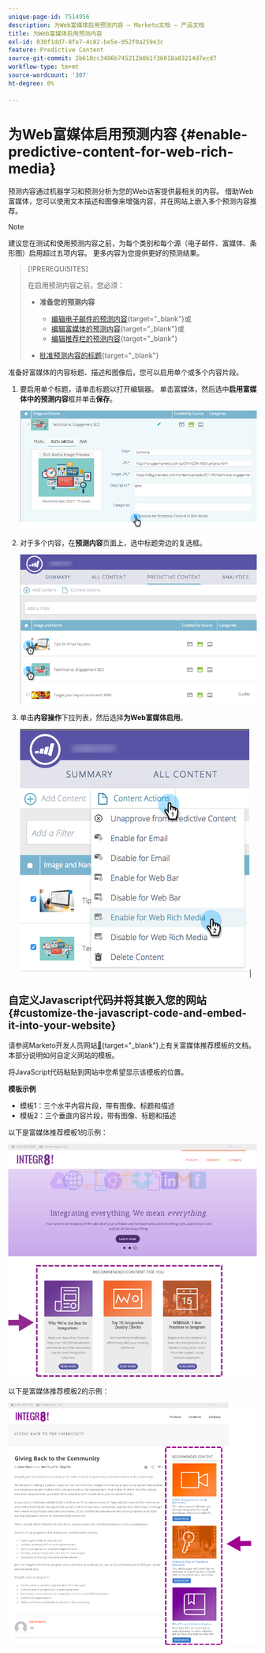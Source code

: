 ```yaml
---
unique-page-id: 7514956
description: 为Web富媒体启用预测内容 — Marketo文档 — 产品文档
title: 为Web富媒体启用预测内容
exl-id: 030f1dd7-8fe7-4c82-be5e-052f0a259e3c
feature: Predictive Content
source-git-commit: 2b610cc3486b745212b0b1f36018a83214d7ecd7
workflow-type: tm+mt
source-wordcount: '307'
ht-degree: 0%

---
```


# 为Web富媒体启用预测内容 {#enable-predictive-content-for-web-rich-media}

预测内容通过机器学习和预测分析为您的Web访客提供最相关的内容。 借助Web富媒体，您可以使用文本描述和图像来增强内容，并在网站上嵌入多个预测内容推荐。

>[!NOTE]
>
>建议您在测试和使用预测内容之前，为每个类别和每个源（电子邮件、富媒体、条形图）启用超过五项内容。 更多内容为您提供更好的预测结果。

>[!PREREQUISITES]
>
>在启用预测内容之前，您必须：
>
>* **准备您的预测内容**
>
>   * [编辑电子邮件的预测内容](/help/marketo/product-docs/predictive-content/working-with-predictive-content/edit-predictive-content-for-emails.md){target="_blank"}或
>   * [编辑富媒体的预测内容](/help/marketo/product-docs/predictive-content/working-with-predictive-content/edit-predictive-content-for-rich-media.md){target="_blank"}或
>   * [编辑推荐栏的预测内容](/help/marketo/product-docs/predictive-content/working-with-predictive-content/edit-predictive-content-for-the-recommendation-bar.md){target="_blank"}
>
>* [批准预测内容的标题](/help/marketo/product-docs/predictive-content/working-with-all-content/approve-a-title-for-predictive-content.md){target="_blank"}

准备好富媒体的内容标题、描述和图像后，您可以启用单个或多个内容片段。

1. 要启用单个标题，请单击标题以打开编辑器。 单击富媒体，然后选中&#x200B;**启用富媒体中的预测内容**&#x200B;框并单击&#x200B;**保存**。

   ![](assets/image2017-10-3-9-3a50-3a29.png)

1. 对于多个内容，在&#x200B;**预测内容**&#x200B;页面上，选中标题旁边的复选框。

   ![](assets/image2017-10-3-10-3a0-3a42.png)

1. 单击&#x200B;**内容操作**&#x200B;下拉列表，然后选择&#x200B;**为Web富媒体启用**。

   ![](assets/image2017-10-3-10-3a2-3a6.png)|

## 自定义Javascript代码并将其嵌入您的网站  {#customize-the-javascript-code-and-embed-it-into-your-website}

请参阅Marketo开发人员网站[&#128279;](https://experienceleague.adobe.com/en/docs/marketo-developer/marketo/javascriptapi/rich-media-recommendation){target="_blank"}上有关富媒体推荐模板的文档。 本部分说明如何自定义网站的模板。

将JavaScript代码粘贴到网站中您希望显示该模板的位置。

**模板示例**

* 模板1：三个水平内容片段，带有图像、标题和描述
* 模板2：三个垂直内容片段，带有图像、标题和描述

以下是富媒体推荐模板1的示例：

![](assets/image2015-6-1-17-3a8-3a33.png)

以下是富媒体推荐模板2的示例：

![](assets/image2015-12-20-10-3a35-3a12.png)
